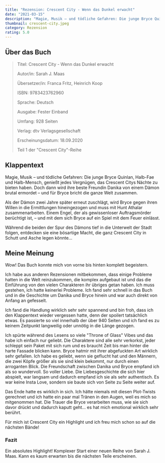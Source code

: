 ```yaml
---
title: "Rezension: Crescent City - Wenn das Dunkel erwacht"
date: "2021-03-15"
description: "Magie, Musik – und tödliche Gefahren: Die junge Bryce Quinlan, Halb-Fae und Halb-Mensch, genießt jedes Vergnügen, das Crescent Citys Nächte zu bieten haben. Doch dann passiert etwas schreckliches – und für Bryce bricht die ganze Welt zusammen."
thumbnail: crescent-city.jpeg
category: Rezension
rating: 5.0
---
```


## Über das Buch
> Titel: Crescent City - Wenn das Dunkel erwacht
> 
> Autor/in: Sarah J. Maas
>
> Übersetzer/in: Franca Fritz, Heinrich Koop
>
> ISBN: 9783423762960
> 
> Sprache: Deutsch
> 
> Ausgabe: Fester Einband
> 
> Umfang: 928 Seiten
> 
> Verlag: dtv Verlagsgesellschaft
> 
> Erscheinungsdatum: 18.09.2020
>
> Teil 1 der "Crescent City"-Reihe

## Klappentext
Magie, Musik – und tödliche Gefahren: Die junge Bryce Quinlan, Halb-Fae und Halb-Mensch, genießt jedes Vergnügen, das Crescent Citys Nächte zu bieten haben. Doch dann wird ihre beste Freundin Danika von einem Dämon brutal ermordet – und für Bryce bricht die ganze Welt zusammen.

Als der Dämon zwei Jahre später erneut zuschlägt, wird Bryce gegen ihren Willen in die Ermittlungen hineingezogen und muss mit Hunt Athalar zusammenarbeiten. Einem Engel, der als gewissenloser Auftragsmörder berüchtigt ist, – und mit dem sich Bryce auf ein Spiel mit dem Feuer einlässt.

Während die beiden der Spur des Dämons tief in die Unterwelt der Stadt folgen, entdecken sie eine bösartige Macht, die ganz Crescent City in Schutt und Asche legen könnte...

## Meine Meinung
Wow! Das Buch konnte mich von vorne bis hinten komplett begeistern.

Ich habe aus anderen Rezensionen mitbekommen, dass einige Probleme hatten in die Welt reinzukommen, die komplex aufgebaut ist und das die Einführung von den vielen Charakteren ihr übriges getan haben. Ich muss gestehen, ich hatte keinerlei Probleme. Ich fand sehr schnell in das Buch und in die Geschichte um Danika und Bryce hinein und war auch direkt von Anfang an gefesselt.

Ich fand die Handlung wirklich sehr sehr spannend und bin froh, dass ich den Klappentext wieder vergessen hatte, denn der spoilert tatsächlich etwas. Es passierte so viel innerhalb der über 940 Seiten und ich fand es zu keinem Zeitpunkt langweilig oder unnötig in die Länge gezogen.

Ich spürte während des Lesens so viele "Throne of Glass" Vibes und das habe ich einfach nur geliebt. Die Charaktere sind alle sehr verkorkst, jeder schleppt sein Paket mit sich rum und es braucht Zeit bis man hinter die harte Fassade blicken kann. Bryce hatmir mit ihrer abgefuckten Art wirklich sehr gefallen. Ich habe es geliebt, wenn sie geflucht hat und den Männern, die zwei Köpfe größer als sie sind klein bekommt, nur durch einen arroganten Blick. Die Freundschaft zwischen Danika und Bryce empfand ich als so wundervoll. So voller Liebe. Die Liebesgeschichte die sich hier abspielt, war langsam und dadurch empfand ich sie als sehr authentisch. Es war keine Insta Love, sondern sie baute sich von Seite zu Seite weiter auf.

Das Ende hatte es wirklich in sich. Ich hätte niemals mit diesen Plot-Twists gerechnet und ich hatte ein paar mal Tränen in den Augen, weil es mich so mitgenommen hat. Die Trauer die Bryce verarbeiten muss, wie sie sich davor drückt und dadurch kaputt geht... es hat mich emotional wirklich sehr berührt.

Für mich ist Crescent City ein Highlight und ich freu mich schon so auf die nächsten Bände!

### Fazit
Ein absolutes Highlight! Komplexer Start einer neuen Reihe von Sarah J. Maas. Kann es kaum erwarten bis die nächsten Teile erscheinen.
